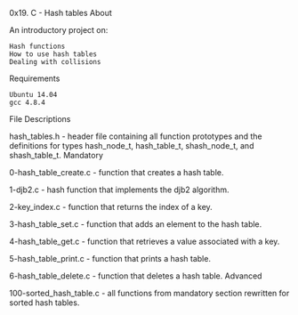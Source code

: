 0x19. C - Hash tables
About

An introductory project on:

    Hash functions
    How to use hash tables
    Dealing with collisions

Requirements

    Ubuntu 14.04
    gcc 4.8.4

File Descriptions

hash_tables.h - header file containing all function prototypes and the definitions for types hash_node_t, hash_table_t, shash_node_t, and shash_table_t.
Mandatory

0-hash_table_create.c - function that creates a hash table.

1-djb2.c - hash function that implements the djb2 algorithm.

2-key_index.c - function that returns the index of a key.

3-hash_table_set.c - function that adds an element to the hash table.

4-hash_table_get.c - function that retrieves a value associated with a key.

5-hash_table_print.c - function that prints a hash table.

6-hash_table_delete.c - function that deletes a hash table.
Advanced

100-sorted_hash_table.c - all functions from mandatory section rewritten for sorted hash tables.
